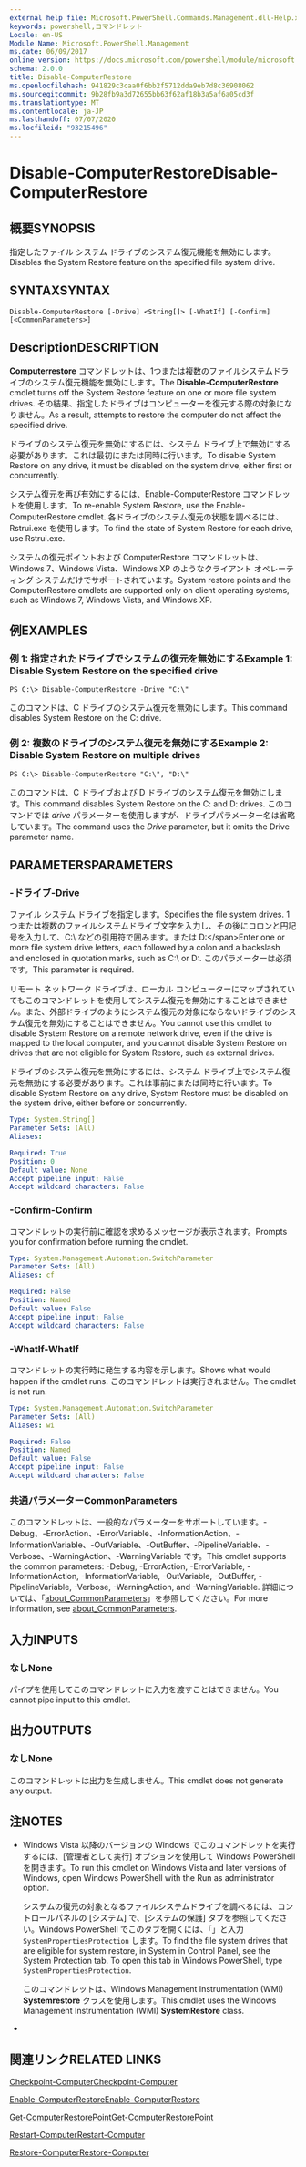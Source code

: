 ```yaml
---
external help file: Microsoft.PowerShell.Commands.Management.dll-Help.xml
keywords: powershell,コマンドレット
Locale: en-US
Module Name: Microsoft.PowerShell.Management
ms.date: 06/09/2017
online version: https://docs.microsoft.com/powershell/module/microsoft.powershell.management/disable-computerrestore?view=powershell-5.1&WT.mc_id=ps-gethelp
schema: 2.0.0
title: Disable-ComputerRestore
ms.openlocfilehash: 941829c3caa0f6bb2f5712dda9eb7d8c36908062
ms.sourcegitcommit: 9b28fb9a3d72655bb63f62af18b3a5af6a05cd3f
ms.translationtype: MT
ms.contentlocale: ja-JP
ms.lasthandoff: 07/07/2020
ms.locfileid: "93215496"
---
```

# <span data-ttu-id="761d7-103">Disable-ComputerRestore</span><span class="sxs-lookup"><span data-stu-id="761d7-103">Disable-ComputerRestore</span></span>

## <span data-ttu-id="761d7-104">概要</span><span class="sxs-lookup"><span data-stu-id="761d7-104">SYNOPSIS</span></span>
<span data-ttu-id="761d7-105">指定したファイル システム ドライブのシステム復元機能を無効にします。</span><span class="sxs-lookup"><span data-stu-id="761d7-105">Disables the System Restore feature on the specified file system drive.</span></span>

## <span data-ttu-id="761d7-106">SYNTAX</span><span class="sxs-lookup"><span data-stu-id="761d7-106">SYNTAX</span></span>

```
Disable-ComputerRestore [-Drive] <String[]> [-WhatIf] [-Confirm] [<CommonParameters>]
```

## <span data-ttu-id="761d7-107">Description</span><span class="sxs-lookup"><span data-stu-id="761d7-107">DESCRIPTION</span></span>
<span data-ttu-id="761d7-108">**Computerrestore** コマンドレットは、1つまたは複数のファイルシステムドライブのシステム復元機能を無効にします。</span><span class="sxs-lookup"><span data-stu-id="761d7-108">The **Disable-ComputerRestore** cmdlet turns off the System Restore feature on one or more file system drives.</span></span>
<span data-ttu-id="761d7-109">その結果、指定したドライブはコンピューターを復元する際の対象になりません。</span><span class="sxs-lookup"><span data-stu-id="761d7-109">As a result, attempts to restore the computer do not affect the specified drive.</span></span>

<span data-ttu-id="761d7-110">ドライブのシステム復元を無効にするには、システム ドライブ上で無効にする必要があります。これは最初にまたは同時に行います。</span><span class="sxs-lookup"><span data-stu-id="761d7-110">To disable System Restore on any drive, it must be disabled on the system drive, either first or concurrently.</span></span>

<span data-ttu-id="761d7-111">システム復元を再び有効にするには、Enable-ComputerRestore コマンドレットを使用します。</span><span class="sxs-lookup"><span data-stu-id="761d7-111">To re-enable System Restore, use the Enable-ComputerRestore cmdlet.</span></span>
<span data-ttu-id="761d7-112">各ドライブのシステム復元の状態を調べるには、Rstrui.exe を使用します。</span><span class="sxs-lookup"><span data-stu-id="761d7-112">To find the state of System Restore for each drive, use Rstrui.exe.</span></span>

<span data-ttu-id="761d7-113">システムの復元ポイントおよび ComputerRestore コマンドレットは、Windows 7、Windows Vista、Windows XP のようなクライアント オペレーティング システムだけでサポートされています。</span><span class="sxs-lookup"><span data-stu-id="761d7-113">System restore points and the ComputerRestore cmdlets are supported only on client operating systems, such as Windows 7, Windows Vista, and Windows XP.</span></span>

## <span data-ttu-id="761d7-114">例</span><span class="sxs-lookup"><span data-stu-id="761d7-114">EXAMPLES</span></span>

### <span data-ttu-id="761d7-115">例 1: 指定されたドライブでシステムの復元を無効にする</span><span class="sxs-lookup"><span data-stu-id="761d7-115">Example 1: Disable System Restore on the specified drive</span></span>

```
PS C:\> Disable-ComputerRestore -Drive "C:\"
```

<span data-ttu-id="761d7-116">このコマンドは、C ドライブのシステム復元を無効にします。</span><span class="sxs-lookup"><span data-stu-id="761d7-116">This command disables System Restore on the C: drive.</span></span>

### <span data-ttu-id="761d7-117">例 2: 複数のドライブのシステム復元を無効にする</span><span class="sxs-lookup"><span data-stu-id="761d7-117">Example 2: Disable System Restore on multiple drives</span></span>

```
PS C:\> Disable-ComputerRestore "C:\", "D:\"
```

<span data-ttu-id="761d7-118">このコマンドは、C ドライブおよび D ドライブのシステム復元を無効にします。</span><span class="sxs-lookup"><span data-stu-id="761d7-118">This command disables System Restore on the C: and D: drives.</span></span>
<span data-ttu-id="761d7-119">このコマンドでは *drive* パラメーターを使用しますが、ドライブパラメーター名は省略しています。</span><span class="sxs-lookup"><span data-stu-id="761d7-119">The command uses the *Drive* parameter, but it omits the Drive parameter name.</span></span>

## <span data-ttu-id="761d7-120">PARAMETERS</span><span class="sxs-lookup"><span data-stu-id="761d7-120">PARAMETERS</span></span>

### <span data-ttu-id="761d7-121">-ドライブ</span><span class="sxs-lookup"><span data-stu-id="761d7-121">-Drive</span></span>
<span data-ttu-id="761d7-122">ファイル システム ドライブを指定します。</span><span class="sxs-lookup"><span data-stu-id="761d7-122">Specifies the file system drives.</span></span>
<span data-ttu-id="761d7-123">1つまたは複数のファイルシステムドライブ文字を入力し、その後にコロンと円記号を入力して、C:\ などの引用符で囲みます。または D:\</span><span class="sxs-lookup"><span data-stu-id="761d7-123">Enter one or more file system drive letters, each followed by a colon and a backslash and enclosed in quotation marks, such as C:\ or D:\.</span></span>
<span data-ttu-id="761d7-124">このパラメーターは必須です。</span><span class="sxs-lookup"><span data-stu-id="761d7-124">This parameter is required.</span></span>

<span data-ttu-id="761d7-125">リモート ネットワーク ドライブは、ローカル コンピューターにマップされていてもこのコマンドレットを使用してシステム復元を無効にすることはできません。また、外部ドライブのようにシステム復元の対象にならないドライブのシステム復元を無効にすることはできません。</span><span class="sxs-lookup"><span data-stu-id="761d7-125">You cannot use this cmdlet to disable System Restore on a remote network drive, even if the drive is mapped to the local computer, and you cannot disable System Restore on drives that are not eligible for System Restore, such as external drives.</span></span>

<span data-ttu-id="761d7-126">ドライブのシステム復元を無効にするには、システム ドライブ上でシステム復元を無効にする必要があります。これは事前にまたは同時に行います。</span><span class="sxs-lookup"><span data-stu-id="761d7-126">To disable System Restore on any drive, System Restore must be disabled on the system drive, either before or concurrently.</span></span>

```yaml
Type: System.String[]
Parameter Sets: (All)
Aliases:

Required: True
Position: 0
Default value: None
Accept pipeline input: False
Accept wildcard characters: False
```

### <span data-ttu-id="761d7-127">-Confirm</span><span class="sxs-lookup"><span data-stu-id="761d7-127">-Confirm</span></span>
<span data-ttu-id="761d7-128">コマンドレットの実行前に確認を求めるメッセージが表示されます。</span><span class="sxs-lookup"><span data-stu-id="761d7-128">Prompts you for confirmation before running the cmdlet.</span></span>

```yaml
Type: System.Management.Automation.SwitchParameter
Parameter Sets: (All)
Aliases: cf

Required: False
Position: Named
Default value: False
Accept pipeline input: False
Accept wildcard characters: False
```

### <span data-ttu-id="761d7-129">-WhatIf</span><span class="sxs-lookup"><span data-stu-id="761d7-129">-WhatIf</span></span>
<span data-ttu-id="761d7-130">コマンドレットの実行時に発生する内容を示します。</span><span class="sxs-lookup"><span data-stu-id="761d7-130">Shows what would happen if the cmdlet runs.</span></span>
<span data-ttu-id="761d7-131">このコマンドレットは実行されません。</span><span class="sxs-lookup"><span data-stu-id="761d7-131">The cmdlet is not run.</span></span>

```yaml
Type: System.Management.Automation.SwitchParameter
Parameter Sets: (All)
Aliases: wi

Required: False
Position: Named
Default value: False
Accept pipeline input: False
Accept wildcard characters: False
```

### <span data-ttu-id="761d7-132">共通パラメーター</span><span class="sxs-lookup"><span data-stu-id="761d7-132">CommonParameters</span></span>
<span data-ttu-id="761d7-133">このコマンドレットは、一般的なパラメーターをサポートしています。-Debug、-ErrorAction、-ErrorVariable、-InformationAction、-InformationVariable、-OutVariable、-OutBuffer、-PipelineVariable、-Verbose、-WarningAction、-WarningVariable です。</span><span class="sxs-lookup"><span data-stu-id="761d7-133">This cmdlet supports the common parameters: -Debug, -ErrorAction, -ErrorVariable, -InformationAction, -InformationVariable, -OutVariable, -OutBuffer, -PipelineVariable, -Verbose, -WarningAction, and -WarningVariable.</span></span> <span data-ttu-id="761d7-134">詳細については、「[about_CommonParameters](https://go.microsoft.com/fwlink/?LinkID=113216)」を参照してください。</span><span class="sxs-lookup"><span data-stu-id="761d7-134">For more information, see [about_CommonParameters](https://go.microsoft.com/fwlink/?LinkID=113216).</span></span>

## <span data-ttu-id="761d7-135">入力</span><span class="sxs-lookup"><span data-stu-id="761d7-135">INPUTS</span></span>

### <span data-ttu-id="761d7-136">なし</span><span class="sxs-lookup"><span data-stu-id="761d7-136">None</span></span>
<span data-ttu-id="761d7-137">パイプを使用してこのコマンドレットに入力を渡すことはできません。</span><span class="sxs-lookup"><span data-stu-id="761d7-137">You cannot pipe input to this cmdlet.</span></span>

## <span data-ttu-id="761d7-138">出力</span><span class="sxs-lookup"><span data-stu-id="761d7-138">OUTPUTS</span></span>

### <span data-ttu-id="761d7-139">なし</span><span class="sxs-lookup"><span data-stu-id="761d7-139">None</span></span>
<span data-ttu-id="761d7-140">このコマンドレットは出力を生成しません。</span><span class="sxs-lookup"><span data-stu-id="761d7-140">This cmdlet does not generate any output.</span></span>

## <span data-ttu-id="761d7-141">注</span><span class="sxs-lookup"><span data-stu-id="761d7-141">NOTES</span></span>

* <span data-ttu-id="761d7-142">Windows Vista 以降のバージョンの Windows でこのコマンドレットを実行するには、[管理者として実行] オプションを使用して Windows PowerShell を開きます。</span><span class="sxs-lookup"><span data-stu-id="761d7-142">To run this cmdlet on Windows Vista and later versions of Windows, open Windows PowerShell with the Run as administrator option.</span></span>

  <span data-ttu-id="761d7-143">システムの復元の対象となるファイルシステムドライブを調べるには、コントロールパネルの [システム] で、[システムの保護] タブを参照してください。Windows PowerShell でこのタブを開くには、「」と入力 `SystemPropertiesProtection` します。</span><span class="sxs-lookup"><span data-stu-id="761d7-143">To find the file system drives that are eligible for system restore, in System in Control Panel, see the System Protection tab. To open this tab in Windows PowerShell, type `SystemPropertiesProtection`.</span></span>

  <span data-ttu-id="761d7-144">このコマンドレットは、Windows Management Instrumentation (WMI) **Systemrestore** クラスを使用します。</span><span class="sxs-lookup"><span data-stu-id="761d7-144">This cmdlet uses the Windows Management Instrumentation (WMI) **SystemRestore** class.</span></span>

*

## <span data-ttu-id="761d7-145">関連リンク</span><span class="sxs-lookup"><span data-stu-id="761d7-145">RELATED LINKS</span></span>

[<span data-ttu-id="761d7-146">Checkpoint-Computer</span><span class="sxs-lookup"><span data-stu-id="761d7-146">Checkpoint-Computer</span></span>](Checkpoint-Computer.md)

[<span data-ttu-id="761d7-147">Enable-ComputerRestore</span><span class="sxs-lookup"><span data-stu-id="761d7-147">Enable-ComputerRestore</span></span>](Enable-ComputerRestore.md)

[<span data-ttu-id="761d7-148">Get-ComputerRestorePoint</span><span class="sxs-lookup"><span data-stu-id="761d7-148">Get-ComputerRestorePoint</span></span>](Get-ComputerRestorePoint.md)

[<span data-ttu-id="761d7-149">Restart-Computer</span><span class="sxs-lookup"><span data-stu-id="761d7-149">Restart-Computer</span></span>](Restart-Computer.md)

[<span data-ttu-id="761d7-150">Restore-Computer</span><span class="sxs-lookup"><span data-stu-id="761d7-150">Restore-Computer</span></span>](Restore-Computer.md)
